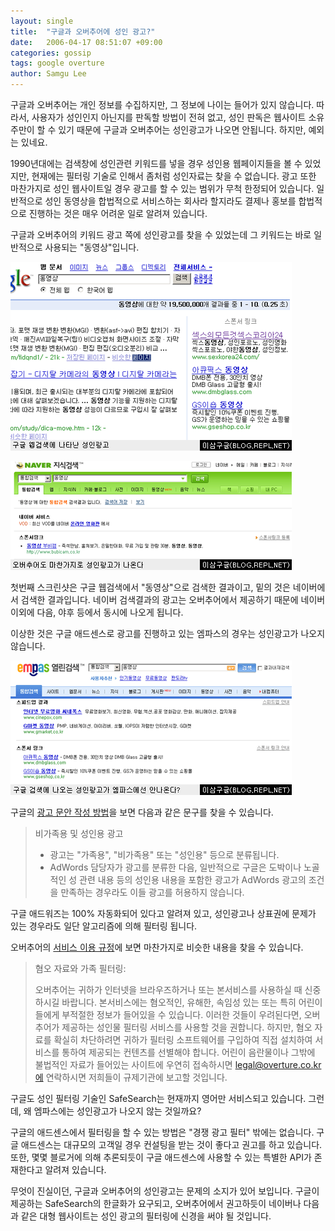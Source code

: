 ```yaml
---
layout: single
title:  "구글과 오버추어에 성인 광고?"
date:   2006-04-17 08:51:07 +09:00
categories: gossip
tags: google overture
author: Samgu Lee
---
```

구글과 오버추어는 개인 정보를 수집하지만, 그 정보에 나이는 들어가 있지 않습니다. 따라서, 사용자가 성인인지 아닌지를 판독할 방법이 전혀 없고, 성인 판독은 웹사이트 소유주만이 할 수 있기 때문에 구글과 오버추어는 성인광고가 나오면 안됩니다. 하지만, 예외는 있네요.

1990년대에는 검색창에 성인관련 키워드를 넣을 경우 성인용 웹페이지들을 볼 수 있었지만, 현재에는 필터링 기술로 인해서 좀처럼 성인자료는 찾을 수 없습니다. 광고 또한 마찬가지로 성인 웹사이트일 경우 광고를 할 수 있는 범위가 무척 한정되어 있습니다. 일반적으로 성인 동영상을 합법적으로 서비스하는 회사라 할지라도 결제나 홍보를 합법적으로 진행하는 것은 매우 어려운 일로 알려져 있습니다.

구글과 오버추어의 키워드 광고 쪽에 성인광고를 찾을 수 있었는데 그 키워드는 바로 일반적으로 사용되는 "동영상"입니다.

![구글 내의 성인광고](/assets/adult_ad_in_google.gif)

![네이버 안의 성인광고](/assets/adult_ad_in_naver.gif)

첫번째 스크린샷은 구글 웹검색에서 "동영상"으로 검색한 결과이고, 밑의 것은 네이버에서 검색한 결과입니다. 네이버 검색결과의 광고는 오버추어에서 제공하기 때문에 네이버 이외에 다음, 야후 등에서 동시에 나오게 됩니다.

이상한 것은 구글 애드센스로 광고를 진행하고 있는 엠파스의 경우는 성인광고가 나오지 않습니다.

![엠파스에 나오지 않는 성인광고](/assets/no_adult_ad_in_empas.gif)

구글의 [광고 문안 작성 방법](https://adwords.google.com/select/guidelines.html)을 보면 다음과 같은 문구를 찾을 수 있습니다.

> 비가족용 및 성인용 광고
>
> * 광고는 "가족용", "비가족용" 또는 "성인용" 등으로 분류됩니다.  
> * AdWords 담당자가 광고를 분류한 다음, 일반적으로 구글은 도박이나 노골적인 성 관련 내용 등의 성인용 내용을 포함한 광고가 AdWords 광고의 조건을 만족하는 경우라도 이들 광고를 허용하지 않습니다. 

구글 애드워즈는 100% 자동화되어 있다고 알려져 있고, 성인광고나 상표권에 문제가 있는 경우라도 일단 알고리즘에 의해 필터링 됩니다.

오버추어의 [서비스 이용 규정](http://www.content.overture.com/d/KRm/legal/terms.jhtml)에 보면 마찬가지로 비슷한 내용을 찾을 수 있습니다.

> 혐오 자료와 가족 필터링:
> 
> 오버추어는 귀하가 인터넷을 브라우즈하거나 또는 본서비스를 사용하실 때 신중하시길 바랍니다. 본서비스에는 혐오적인, 유해한, 속임성 있는 또는 특히 어린이들에게 부적절한 정보가 들어있을 수 있습니다. 이러한 것들이 우려된다면, 오버추어가 제공하는 성인물 필터링 서비스를 사용할 것을 권합니다. 하지만, 혐오 자료를 확실히 차단하려면 귀하가 필터링 소프트웨어를 구입하여 직접 설치하여 서비스를 통하여 제공되는 컨텐츠를 선별해야 합니다. 어린이 음란물이나 그밖에 불법적인 자료가 들어있는 사이트에 우연히 접속하시면 legal@overture.co.kr에 연락하시면 저희들이 규제기관에 보고할 것입니다.

구글도 성인 필터링 기술인 SafeSearch는 현재까지 영어만 서비스되고 있습니다. 그런데, 왜 엠파스에는 성인광고가 나오지 않는 것일까요?

구글의 애드센스에서 필터링을 할 수 있는 방법은 "경쟁 광고 필터" 밖에는 없습니다. 구글 애드센스는 대규모의 고객일 경우 컨설팅을 받는 것이 좋다고 권고를 하고 있습니다. 또한, 몇몇 블로거에 의해 추론되듯이 구글 애드센스에 사용할 수 있는 특별한 API가 존재한다고 알려져 있습니다.

무엇이 진실이던, 구글과 오버추어의 성인광고는 문제의 소지가 있어 보입니다. 구글이 제공하는 SafeSearch의 한글화가 요구되고, 오버추어에서 권고하듯이 네이버나 다음과 같은 대형 웹사이트는 성인 광고의 필터링에 신경을 써야 될 것입니다.
